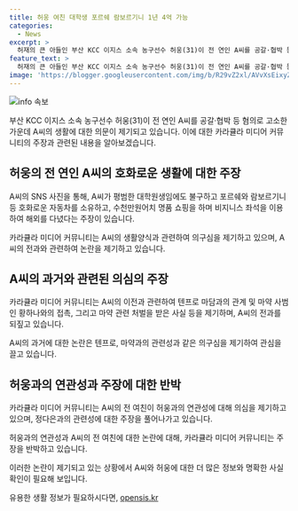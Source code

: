 ```yaml
---
title: 허웅 여친 대학생 포르쉐 람보르기니 1년 4억 가능
categories:
  - News
excerpt: >
  허재의 큰 아들인 부산 KCC 이지스 소속 농구선수 허웅(31)이 전 연인 A씨를 공갈·협박 등 혐의로 고소한 가운데 A씨가 호화로운 생활을 한다는 주장이 나왔다. 유튜브 채널 카라큘라 미디어 커뮤니티는 A씨의 SNS 사진들과 이에 대한 의견을 공유하며, A씨의 전과와 관련된 의혹을 제기했다. 또한, 허웅의 전 여친에 대한 폭로를 예고하며 사건의 전말을 알아볼 것을 약속했다.
feature_text: >
  허재의 큰 아들인 부산 KCC 이지스 소속 농구선수 허웅(31)이 전 연인 A씨를 공갈·협박 등 혐의로 고소한 가운데 A씨가 호화로운 생활을 한다는 주장이 나왔다. 유튜브 채널 카라큘라 미디어 커뮤니티는 A씨의 SNS 사진들과 이에 대한 의견을 공유하며, A씨의 전과와 관련된 의혹을 제기했다. 또한, 허웅의 전 여친에 대한 폭로를 예고하며 사건의 전말을 알아볼 것을 약속했다.
image: 'https://blogger.googleusercontent.com/img/b/R29vZ2xl/AVvXsEixyZcFfHzMRdzZMjFBmAUKJYCLCGyLL1o632UiGVXcaFdKo_bkvkuCioo0uUKlGfBVcT3P84aROyZIXSBEx3Aw5nCQ3pTgDom1WDC4m8eifvWiAmWEEVb4x6G_l8C0QH225ldMjyaFvpxGEBGNO37VmDTDMHGhJPq73UglMfDca1-0aw/s1600/blogspot.png'
---
```


<p><img src="https://blogger.googleusercontent.com/img/b/R29vZ2xl/AVvXsEixyZcFfHzMRdzZMjFBmAUKJYCLCGyLL1o632UiGVXcaFdKo_bkvkuCioo0uUKlGfBVcT3P84aROyZIXSBEx3Aw5nCQ3pTgDom1WDC4m8eifvWiAmWEEVb4x6G_l8C0QH225ldMjyaFvpxGEBGNO37VmDTDMHGhJPq73UglMfDca1-0aw/s1600/blogspot.png" alt="info 속보" /></p>

<p>부산 KCC 이지스 소속 농구선수 허웅(31)이 전 연인 A씨를 공갈·협박 등 혐의로 고소한 가운데 A씨의 생활에 대한 의문이 제기되고 있습니다. 이에 대한 카라큘라 미디어 커뮤니티의 주장과 관련된 내용을 알아보겠습니다. </p>

<h2 data-ke-size="size26">허웅의 전 연인 A씨의 호화로운 생활에 대한 주장</h2>

<p>A씨의 SNS 사진을 통해, A씨가 평범한 대학원생임에도 불구하고 포르쉐와 람보르기니 등 호화로운 자동차를 소유하고, 수천만원어치 명품 쇼핑을 하며 비지니스 좌석을 이용하여 해외를 다녔다는 주장이 있습니다.</p>

<p data-ke-size="size16">카라큘라 미디어 커뮤니티는 A씨의 생활양식과 관련하여 의구심을 제기하고 있으며, A씨의 전과와 관련하여 논란을 제기하고 있습니다.</p>

<h2 data-ke-size="size26">A씨의 과거와 관련된 의심의 주장</h2>

<p>카라큘라 미디어 커뮤니티는 A씨의 이전과 관련하여 텐프로 마담과의 관계 및 마약 사범인 황하나와의 접촉, 그리고 마약 관련 처벌을 받은 사실 등을 제기하며, A씨의 전과를 되짚고 있습니다.</p>

<p data-ke-size="size16">A씨의 과거에 대한 논란은 텐프로, 마약과의 관련성과 같은 의구심을 제기하여 관심을 끌고 있습니다.</p>

<h2 data-ke-size="size26">허웅과의 연관성과 주장에 대한 반박</h2>

<p>카라큘라 미디어 커뮤니티는 A씨의 전 여친이 허웅과의 연관성에 대해 의심을 제기하고 있으며, 정다은과의 관련성에 대한 주장을 풀어나가고 있습니다.</p>

<p data-ke-size="size16">허웅과의 연관성과 A씨의 전 여친에 대한 논란에 대해, 카라큘라 미디어 커뮤니티는 주장을 반박하고 있습니다.</p>

<p>이러한 논란이 제기되고 있는 상황에서 A씨와 허웅에 대한 더 많은 정보와 명확한 사실 확인이 필요해 보입니다.</p>
유용한 생활 정보가 필요하시다면, <a href="https://opensis.kr" rel="dofollow">opensis.kr</a>


